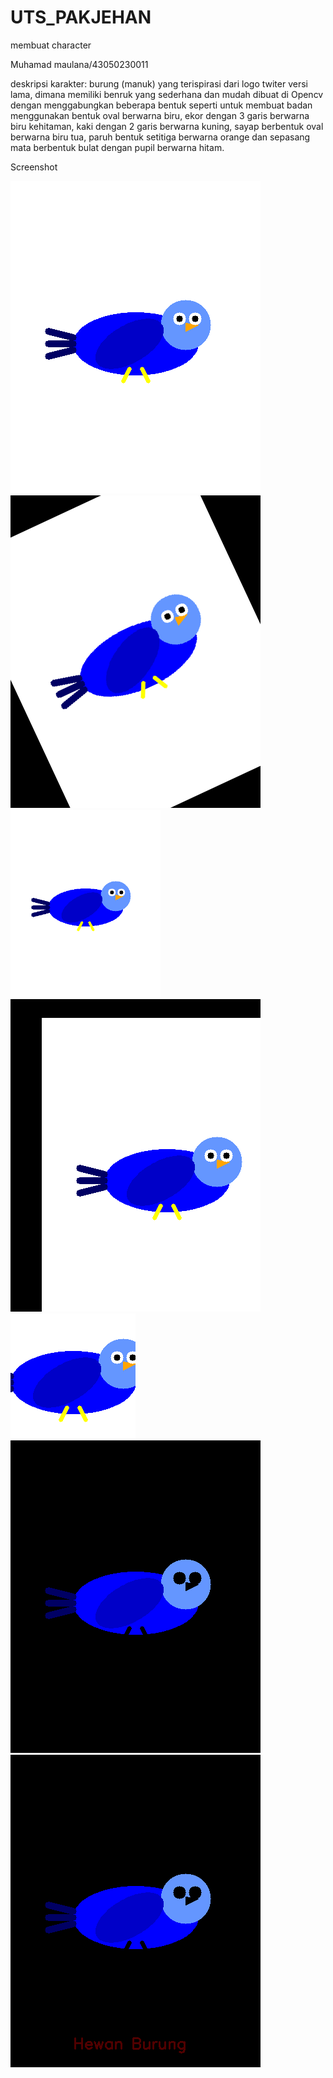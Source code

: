 # UTS_PAKJEHAN
membuat character 

Muhamad maulana/43050230011

deskripsi karakter:
burung (manuk) yang terispirasi dari logo twiter versi lama, dimana memiliki benruk yang sederhana dan mudah dibuat di Opencv dengan menggabungkan beberapa bentuk seperti untuk membuat badan menggunakan bentuk oval berwarna biru, ekor dengan 3 garis berwarna biru kehitaman, kaki dengan 2 garis berwarna kuning, sayap berbentuk oval berwarna biru tua, paruh bentuk setitiga berwarna orange dan sepasang mata berbentuk bulat dengan pupil berwarna hitam.

Screenshot

![Final](output/burung.png)
![Final](output/rotate.png)
![Final](output/resize.png)
![Final](output/translate.png)
![Final](output/crop.png)
![Final](output/bitwise.png)
![Final](output/final.png)
